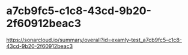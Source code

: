 # a7cb9fc5-c1c8-43cd-9b20-2f60912beac3
https://sonarcloud.io/summary/overall?id=examly-test_a7cb9fc5-c1c8-43cd-9b20-2f60912beac3
